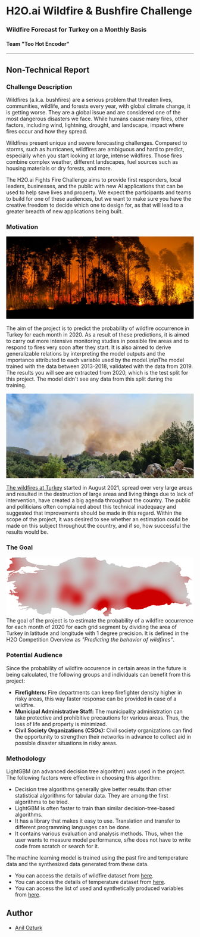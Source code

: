 # H2O.ai Wildfire & Bushfire Challenge
### Wildfire Forecast for Turkey on a Monthly Basis
#### Team "Too Hot Encoder"

---

## Non-Technical Report
### Challenge Description
Wildfires (a.k.a. bushfires) are a serious problem that threaten lives, communities, wildlife, and forests every year, with global climate change, it is getting worse. They are a global issue and are considered one of the most dangerous disasters we face. While humans cause many fires, other factors, including wind, lightning, drought, and landscape, impact where fires occur and how they spread.

Wildfires present unique and severe forecasting challenges. Compared to storms, such as hurricanes, wildfires are ambiguous and hard to predict, especially when you start looking at large, intense wildfires. Those fires combine complex weather, different landscapes, fuel sources such as housing materials or dry forests, and more.

The H2O.ai Fights Fire Challenge aims to provide first responders, local leaders, businesses, and the public with new AI applications that can be used to help save lives and property. We expect the participants and teams to build for one of these audiences, but we want to make sure you have the creative freedom to decide which one to design for, as that will lead to a greater breadth of new applications being built.

### Motivation
![](app/media/wildfire.jpg)

The aim of the project is to predict the probability of wildfire occurrence in Turkey for each month in 2020. As a result of these predictions, it is aimed to carry out more intensive monitoring studies in possible fire areas and to respond to fires very soon after they start. It is also aimed to derive generalizable relations by interpreting the model outputs and the importance attributed to each variable used by the model.\n\nThe model trained with the data between 2013-2018, validated with the data from 2019. The results you will see are extracted from 2020, which is the test split for this project. The model didn't see any data from this split during the training.

![](app/media/wildfire_bodrum.png)

[The wildfires at Turkey](https://en.wikipedia.org/wiki/2021_Turkey_wildfires) started in August 2021, spread over very large areas and resulted in the destruction of large areas and living things due to lack of intervention, have created a big agenda throughout the country. The public and politicians often complained about this technical inadequacy and suggested that improvements should be made in this regard. Within the scope of the project, it was desired to see whether an estimation could be made on this subject throughout the country, and if so, how successful the results would be.

### The Goal
![Sample prediction from the model](app/media/sample_prediction.png)
The goal of the project is to estimate the probability of a wildfire occurrence for each month of 2020 for each grid segment by dividing the area of Turkey in latitude and longitude with 1 degree precision.
It is defined in the H2O Competition Overview as *"Predicting the behavior of wildfires"*.

### Potential Audience
Since the probability of wildfire occurence in certain areas in the future is being calculated, the following groups and individuals can benefit from this project:
- **Firefighters:** Fire departments can keep firefighter density higher in risky areas, this way faster response can be provided in case of a wildfire.
- **Municipal Administrative Staff:** The municipality administration can take protective and prohibitive precautions for various areas. Thus, the loss of life and property is minimized.
- **Civil Society Organizations (CSOs):** Civil society organizations can find the opportunity to strengthen their networks in advance to collect aid in possible disaster situations in risky areas.
### Methodology
LightGBM (an advanced decision tree algorithm) was used in the project. The following factors were effective in choosing this algorithm:
- Decision tree algorithms generally give better results than other statistical algorithms for tabular data. They are among the first algorithms to be tried.
- LightGBM is often faster to train than similar decision-tree-based algorithms.
- It has a library that makes it easy to use. Translation and transfer to different programming languages can be done.
- It contains various evaluation and analysis methods. Thus, when the user wants to measure model performance, s/he does not have to write code from scratch or search for it.

The machine learning model is trained using the past fire and temperature data and the synthesized data generated from these data.

- You can access the details of wildfire dataset from [here](app/markdown/data_active_fire.md).
- You can access the details of temperature dataset from [here](app/markdown/data_temperatures.md).
- You can access the list of used and synthetically produced variables from [here](app/markdown/model_variables.md).

## Author
* [Anil Ozturk](anilozturk96@gmail.com)